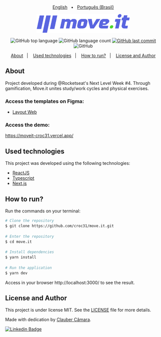 <p align="center">
  <a href="https://github.com/croc31/move.it/blob/main/README-en.md">English</a>&nbsp;&nbsp;&nbsp;•&nbsp;&nbsp;
  <a href="https://github.com/croc31/move.it/blob/main/README.md">Português (Brasil)</a>
</p>

<p align="center">
   <img src="./public/logo-full.svg" alt="move.it" width="300"/>
</p>

<p align="center">
  <img alt="GitHub top language" src="https://img.shields.io/github/languages/top/croc31/move.it.svg?color=5863d2">

  <img alt="GitHub language count" src="https://img.shields.io/github/languages/count/croc31/move.it.svg?color=5863d2">
  
  <a href="https://github.com/croc31/move.it/commits/main">
    <img alt="GitHub last commit" src="https://img.shields.io/github/last-commit/croc31/move.it?color=5863d2">
  </a>

  <img alt="GitHub" src="https://img.shields.io/github/license/croc31/move.it?color=5863d2">
</p>

<p align="center">
  <a href="#about">About</a>&nbsp;&nbsp;&nbsp;|&nbsp;&nbsp;&nbsp;
  <a href="#used-technologies">Used technologies</a>&nbsp;&nbsp;&nbsp;|&nbsp;&nbsp;&nbsp;
  <a href="#how-to-run">How to run?</a>&nbsp;&nbsp;&nbsp;|&nbsp;&nbsp;&nbsp;
  <a href="#license-and-author">License and Author</a>
</p>

## About
Project developed during @Rocketseat's Next Level Week #4. Through gamification, Move.it unites study/work cycles and physical exercises.

### Access the templates on Figma:
- [Layout Web](https://www.figma.com/file/ge20pu3ofMOKoliUyKx1Nl/?viewer=1&node-id=160:2761)

### Access the demo:
https://moveit-croc31.vercel.app/

## Used technologies

This project was developed using the following technologies:

- [ReactJS](https://reactjs.org/)
- [Typescript](https://www.typescriptlang.org/)
- [Next.js](https://nextjs.org/)


## How to run?

Run the commands on your terminal:

```bash
# Clone the repository
$ git clone https://github.com/croc31/move.it.git

# Enter the repository
$ cd move.it

# Install dependencies
$ yarn install

# Run the application
$ yarn dev
```

Access in your browser http://localhost:3000/ to see the result.


## License and Author

This project is under license MIT. See the [LICENSE](https://github.com/croc31/move.it/blob/main/LICENSE) file for more details.

Made with dedication by [Clauber Câmara](https://github.com/croc31).


[![Linkedin Badge](https://img.shields.io/badge/-Clauber_Rogério_de_Oliveira_Câmara-blue?style=flat-square&logo=Linkedin&logoColor=white&link=https://www.linkedin.com/in/clauber-câmara-778057152)](https://www.linkedin.com/in/clauber-câmara-778057152)
